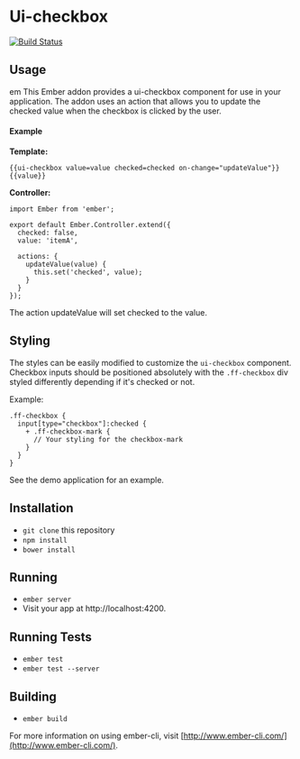 # Ui-checkbox

[![Build Status](https://travis-ci.org/firefly-ui/ui-checkbox.svg)](https://travis-ci.org/firefly-ui/ui-checkbox)

## Usage
em
This Ember addon provides a ui-checkbox component for use in your application. The addon uses an action that allows you to update the checked value when the checkbox is clicked by the user.

#### Example

**Template:**
```
{{ui-checkbox value=value checked=checked on-change="updateValue"}}
{{value}}
```

**Controller:**
```
import Ember from 'ember';

export default Ember.Controller.extend({
  checked: false,
  value: 'itemA',

  actions: {
    updateValue(value) {
      this.set('checked', value);
    }
  }
});
```

The action updateValue will set checked to the value.

## Styling
The styles can be easily modified to customize the `ui-checkbox` component. Checkbox inputs should be positioned absolutely with the `.ff-checkbox` div styled differently depending if it's checked or not.

Example:
```
.ff-checkbox {
  input[type="checkbox"]:checked {
    + .ff-checkbox-mark {
      // Your styling for the checkbox-mark
    }
  }
}
```
See the demo application for an example.

## Installation

* `git clone` this repository
* `npm install`
* `bower install`

## Running

* `ember server`
* Visit your app at http://localhost:4200.

## Running Tests

* `ember test`
* `ember test --server`

## Building

* `ember build`

For more information on using ember-cli, visit [http://www.ember-cli.com/](http://www.ember-cli.com/).
